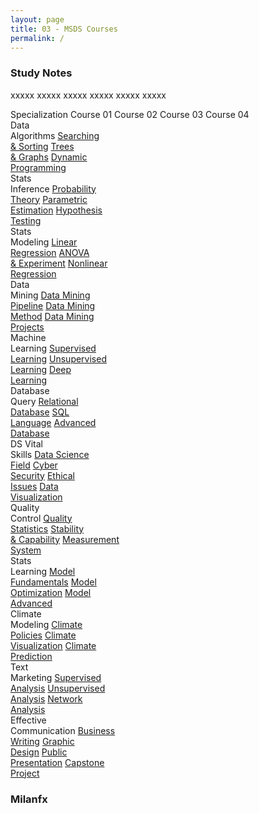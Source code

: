 ```yaml
---
layout: page
title: 03 - MSDS Courses
permalink: /
---
```


<h3>Study Notes</h3>

xxxxx xxxxx xxxxx xxxxx xxxxx xxxxx

<div>
  <span class="btn cour1">Specialization</span>
  <span class="btn cour0">Course 01</span>
  <span class="btn cour0">Course 02</span>
  <span class="btn cour0">Course 03</span>
  <span class="btn cour0">Course 04</span>
</div>

<div>
  <span class="btn cour0">Data<br>Algorithms</span>
  <a href="/03-MSDS-Courses/MSDS01/" class="btn cour1">Searching<br>& Sorting</a>
  <a href="/03-MSDS-Courses/MSDS02/" class="btn cour2">Trees<br>& Graphs</a>
  <a href="/03-MSDS-Courses/MSDS03/" class="btn cour3">Dynamic<br>Programming</a>
</div>

<div>
  <span class="btn cour0">Stats<br>Inference</span>
  <a href="/03-MSDS-Courses/MSDS04/" class="btn cour1">Probability<br>Theory</a>
  <a href="/03-MSDS-Courses/MSDS05/" class="btn cour2">Parametric<br>Estimation</a>
  <a href="/03-MSDS-Courses/MSDS06/" class="btn cour3">Hypothesis<br>Testing</a>
</div>

<div>
  <span class="btn cour0">Stats<br>Modeling</span>
  <a href="/03-MSDS-Courses/MSDS07/" class="btn cour1">Linear<br>Regression</a>
  <a href="/03-MSDS-Courses/MSDS08/" class="btn cour2">ANOVA<br>& Experiment</a>
  <a href="/03-MSDS-Courses/MSDS09/" class="btn cour3">Nonlinear<br>Regression</a>
</div>

<div>
  <span class="btn cour0">Data<br>Mining</span>
  <a href="/03-MSDS-Courses/MSDS10/" class="btn cour1">Data Mining<br>Pipeline</a>
  <a href="/03-MSDS-Courses/MSDS11/" class="btn cour2">Data Mining<br>Method</a>
  <a href="/03-MSDS-Courses/MSDS12/" class="btn cour3">Data Mining<br>Projects</a>
</div>

<div>
  <span class="btn cour0">Machine<br>Learning</span>
  <a href="/03-MSDS-Courses/MSDS13/" class="btn cour1">Supervised<br>Learning</a>
  <a href="/03-MSDS-Courses/MSDS14/" class="btn cour2">Unsupervised<br>Learning</a>
  <a href="/03-MSDS-Courses/MSDS15/" class="btn cour3">Deep<br>Learning</a>
</div>

<div>
  <span class="btn cour0">Database<br>Query</span>
  <a href="/03-MSDS-Courses/MSDS16/" class="btn cour1">Relational<br>Database</a>
  <a href="/03-MSDS-Courses/MSDS17/" class="btn cour2">SQL<br>Language</a>
  <a href="/03-MSDS-Courses/MSDS18/" class="btn cour3">Advanced<br>Database</a>
</div>

<div>
  <span class="btn cour0">DS Vital<br>Skills</span>
  <a href="/03-MSDS-Courses/MSDS19/" class="btn cour1">Data Science<br>Field</a>
  <a href="/03-MSDS-Courses/MSDS20/" class="btn cour2">Cyber<br>Security</a>
  <a href="/03-MSDS-Courses/MSDS21/" class="btn cour3">Ethical<br>Issues</a>
  <a href="/03-MSDS-Courses/MSDS22/" class="btn cour4">Data<br>Visualization</a>
</div>

<div>
  <span class="btn cour0">Quality<br>Control</span>
  <a href="/03-MSDS-Courses/MSDS23/" class="btn cour1">Quality<br>Statistics</a>
  <a href="/03-MSDS-Courses/MSDS24/" class="btn cour2">Stability<br>& Capability</a>
  <a href="/03-MSDS-Courses/MSDS25/" class="btn cour3">Measurement<br>System</a>
</div>

<div>
  <span class="btn cour0">Stats<br>Learning</span>
  <a href="/03-MSDS-Courses/MSDS26/" class="btn cour1">Model<br>Fundamentals</a>
  <a href="/03-MSDS-Courses/MSDS27/" class="btn cour2">Model<br>Optimization</a>
  <a href="/03-MSDS-Courses/MSDS28/" class="btn cour3">Model<br>Advanced</a>
</div>

<div>
  <span class="btn cour0">Climate<br>Modeling</span>
  <a href="/03-MSDS-Courses/MSDS29/" class="btn cour1">Climate<br>Policies</a>
  <a href="/03-MSDS-Courses/MSDS30/" class="btn cour2">Climate<br>Visualization</a>
  <a href="/03-MSDS-Courses/MSDS31/" class="btn cour3">Climate<br>Prediction</a>
</div>

<div>
  <span class="btn cour0">Text<br>Marketing</span>
  <a href="/03-MSDS-Courses/MSDS32/" class="btn cour1">Supervised<br>Analysis</a>
  <a href="/03-MSDS-Courses/MSDS33/" class="btn cour2">Unsupervised<br>Analysis</a>
  <a href="/03-MSDS-Courses/MSDS34/" class="btn cour3">Network<br>Analysis</a>
</div>

<div>
  <span class="btn cour0">Effective<br>Communication</span>
  <a href="/03-MSDS-Courses/MSDS35/" class="btn cour1">Business<br>Writing</a>
  <a href="/03-MSDS-Courses/MSDS36/" class="btn cour2">Graphic<br>Design</a>
  <a href="/03-MSDS-Courses/MSDS37/" class="btn cour3">Public<br>Presentation</a>
  <a href="/03-MSDS-Courses/MSDS38/" class="btn cour4">Capstone<br>Project</a>
</div>

<h3>Milanfx</h3>